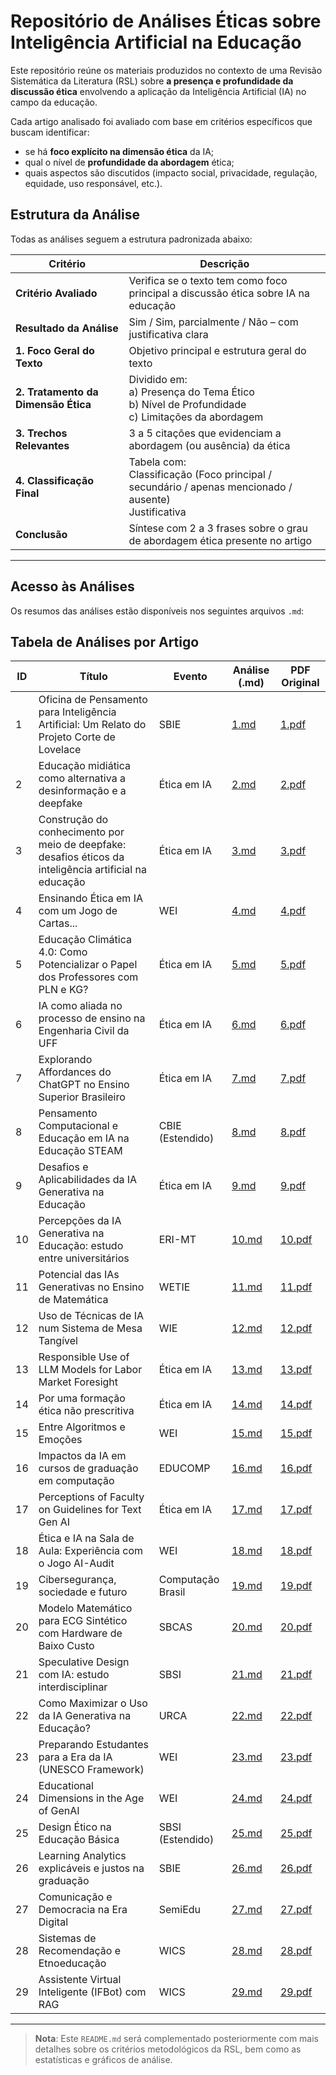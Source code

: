 # Repositório de Análises Éticas sobre Inteligência Artificial na Educação

Este repositório reúne os materiais produzidos no contexto de uma Revisão Sistemática da Literatura (RSL) sobre **a presença e profundidade da discussão ética** envolvendo a aplicação da Inteligência Artificial (IA) no campo da educação.

Cada artigo analisado foi avaliado com base em critérios específicos que buscam identificar:

- se há **foco explícito na dimensão ética** da IA;
- qual o nível de **profundidade da abordagem** ética;
- quais aspectos são discutidos (impacto social, privacidade, regulação, equidade, uso responsável, etc.).

## Estrutura da Análise

Todas as análises seguem a estrutura padronizada abaixo:

| Critério | Descrição |
|---------|-----------|
| **Critério Avaliado** | Verifica se o texto tem como foco principal a discussão ética sobre IA na educação |
| **Resultado da Análise** | Sim / Sim, parcialmente / Não – com justificativa clara |
| **1. Foco Geral do Texto** | Objetivo principal e estrutura geral do texto |
| **2. Tratamento da Dimensão Ética** | Dividido em: <br> a) Presença do Tema Ético <br> b) Nível de Profundidade <br> c) Limitações da abordagem |
| **3. Trechos Relevantes** | 3 a 5 citações que evidenciam a abordagem (ou ausência) da ética |
| **4. Classificação Final** | Tabela com: <br> Classificação (Foco principal / secundário / apenas mencionado / ausente) <br> Justificativa |
| **Conclusão** | Síntese com 2 a 3 frases sobre o grau de abordagem ética presente no artigo |

---

## Acesso às Análises

Os resumos das análises estão disponíveis nos seguintes arquivos `.md`:

## Tabela de Análises por Artigo

| ID | Título | Evento | Análise (.md) | PDF Original |
|----|--------|--------|----------------|----------------|
| 1 | Oficina de Pensamento para Inteligência Artificial: Um Relato do Projeto Corte de Lovelace | SBIE | [1.md](1.md) | [1.pdf](data/classificados/1.pdf) |
| 2 | Educação midiática como alternativa a desinformação e a deepfake | Ética em IA | [2.md](2.md) | [2.pdf](data/classificados/2.pdf) |
| 3 | Construção do conhecimento por meio de deepfake: desafios éticos da inteligência artificial na educação | Ética em IA | [3.md](3.md) | [3.pdf](data/classificados/3.pdf) |
| 4 | Ensinando Ética em IA com um Jogo de Cartas... | WEI | [4.md](4.md) | [4.pdf](data/classificados/4.pdf) |
| 5 | Educação Climática 4.0: Como Potencializar o Papel dos Professores com PLN e KG? | Ética em IA | [5.md](5.md) | [5.pdf](data/classificados/5.pdf) |
| 6 | IA como aliada no processo de ensino na Engenharia Civil da UFF | Ética em IA | [6.md](6.md) | [6.pdf](data/classificados/6.pdf) |
| 7 | Explorando Affordances do ChatGPT no Ensino Superior Brasileiro | Ética em IA | [7.md](7.md) | [7.pdf](data/classificados/7.pdf) |
| 8 | Pensamento Computacional e Educação em IA na Educação STEAM | CBIE (Estendido) | [8.md](8.md) | [8.pdf](data/classificados/8.pdf) |
| 9 | Desafios e Aplicabilidades da IA Generativa na Educação | Ética em IA | [9.md](9.md) | [9.pdf](data/classificados/9.pdf) |
| 10 | Percepções da IA Generativa na Educação: estudo entre universitários | ERI-MT | [10.md](10.md) | [10.pdf](data/classificados/10.pdf) |
| 11 | Potencial das IAs Generativas no Ensino de Matemática | WETIE | [11.md](11.md) | [11.pdf](data/classificados/11.pdf) |
| 12 | Uso de Técnicas de IA num Sistema de Mesa Tangível | WIE | [12.md](12.md) | [12.pdf](data/classificados/12.pdf) |
| 13 | Responsible Use of LLM Models for Labor Market Foresight | Ética em IA | [13.md](13.md) | [13.pdf](data/classificados/13.pdf) |
| 14 | Por uma formação ética não prescritiva | Ética em IA | [14.md](14.md) | [14.pdf](data/classificados/14.pdf) |
| 15 | Entre Algoritmos e Emoções | WEI | [15.md](15.md) | [15.pdf](data/classificados/15.pdf) |
| 16 | Impactos da IA em cursos de graduação em computação | EDUCOMP | [16.md](16.md) | [16.pdf](data/classificados/16.pdf) |
| 17 | Perceptions of Faculty on Guidelines for Text Gen AI | Ética em IA | [17.md](17.md) | [17.pdf](data/classificados/17.pdf) |
| 18 | Ética e IA na Sala de Aula: Experiência com o Jogo AI-Audit | WEI | [18.md](18.md) | [18.pdf](data/classificados/18.pdf) |
| 19 | Cibersegurança, sociedade e futuro | Computação Brasil | [19.md](19.md) | [19.pdf](data/classificados/19.pdf) |
| 20 | Modelo Matemático para ECG Sintético com Hardware de Baixo Custo | SBCAS | [20.md](20.md) | [20.pdf](data/classificados/20.pdf) |
| 21 | Speculative Design com IA: estudo interdisciplinar | SBSI | [21.md](21.md) | [21.pdf](data/classificados/21.pdf) |
| 22 | Como Maximizar o Uso da IA Generativa na Educação? | URCA | [22.md](22.md) | [22.pdf](data/classificados/22.pdf) |
| 23 | Preparando Estudantes para a Era da IA (UNESCO Framework) | WEI | [23.md](23.md) | [23.pdf](data/classificados/23.pdf) |
| 24 | Educational Dimensions in the Age of GenAI | WEI | [24.md](24.md) | [24.pdf](data/classificados/24.pdf) |
| 25 | Design Ético na Educação Básica | SBSI (Estendido) | [25.md](25.md) | [25.pdf](data/classificados/25.pdf) |
| 26 | Learning Analytics explicáveis e justos na graduação | SBIE | [26.md](26.md) | [26.pdf](data/classificados/26.pdf) |
| 27 | Comunicação e Democracia na Era Digital | SemiEdu | [27.md](27.md) | [27.pdf](data/classificados/27.pdf) |
| 28 | Sistemas de Recomendação e Etnoeducação | WICS | [28.md](28.md) | [28.pdf](data/classificados/28.pdf) |
| 29 | Assistente Virtual Inteligente (IFBot) com RAG | WICS | [29.md](29.md) | [29.pdf](data/classificados/29.pdf) |


---

> **Nota**: Este `README.md` será complementado posteriormente com mais detalhes sobre os critérios metodológicos da RSL, bem como as estatísticas e gráficos de análise.

